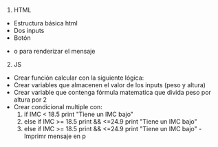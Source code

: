 1. HTML

- Estructura básica html
- Dos inputs
- Botón
- <p> o <span> para renderizar el mensaje

2. JS

- Crear función calcular con la siguiente lógica:
- Crear variables que almacenen el valor de los inputs (peso y altura)
- Crear variable que contenga fórmula matematica que divida peso por altura por 2
- Crear condicional multiple con:
  1. if IMC < 18.5 print "Tiene un IMC bajo"
  2. else if IMC >= 18.5 print && <=24.9 print "Tiene un IMC bajo"
  3. else if IMC >= 18.5 print && <=24.9 print "Tiene un IMC bajo"
     -Imprimr mensaje en p
